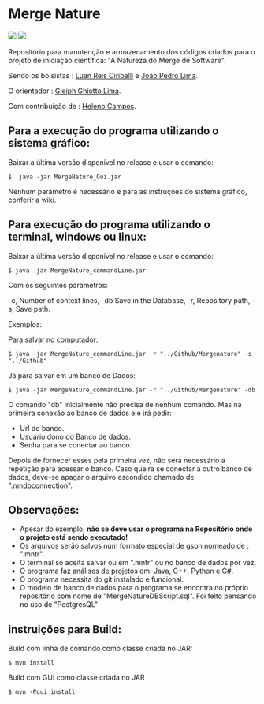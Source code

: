 # Merge Nature
![](https://img.shields.io/badge/Language-Java-green)
![](https://img.shields.io/badge/Platforms-Linux%20%7C%20Windows-lightgrey)
 
 
Repositório para manutenção e armazenamento dos códigos criados para o projeto de iniciação científica: "A Natureza do Merge de Software".  
 
Sendo os bolsistas : [Luan Reis Ciribelli](https://github.com/LuanCiribelli) e [João Pedro Lima](https://github.com/joaop-c-lima). 
 
O orientador : [Gleiph Ghiotto Lima](https://github.com/gleiph).
 
Com contribuição de : [Heleno Campos](https://github.com/helenocampos).
 
 
## Para a execução do programa utilizando o sistema gráfico: 
 
 Baixar a última versão disponível no release e usar o comando: 
```
$  java -jar MergeNature_Gui.jar
```
Nenhum parâmetro é necessário e para as instruções do sistema gráfico, conferir a wiki.
 
## Para execução do programa utilizando o terminal, windows ou linux:
 
Baixar a última versão disponível no release e usar o comando: 
```
$ java -jar MergeNature_commandLine.jar
```
Com os seguintes parâmetros: 
 
 -c,  Number of context lines,
 -db  Save in the Database,
 -r,  Repository path,
 -s,  Save path.
 
 Exemplos:
 
 Para salvar no computador:
 ```
$ java -jar MergeNature_commandLine.jar -r "../Github/Mergenature" -s "../Github"
```
Já para salvar em um banco de Dados:
 
 ```
$ java -jar MergeNature_commandLine.jar -r "../Github/Mergenature" -db
```
O comando "db" inicialmente não precisa de nenhum comando. Mas na primeira conexão ao banco de dados ele irá pedir:
 
- Url do banco.
- Usuário dono do Banco de dados.
- Senha para se conectar ao banco.
 
Depois de fornecer esses pela primeira vez, não será necessário a repetição para acessar o banco. Caso queira se conectar a outro banco de dados, deve-se apagar o arquivo escondido chamado de ".mndbconnection".
 
## Observações: 
 
<ul>
  <li>Apesar do exemplo, <b>não se deve usar o programa na Repositório onde o projeto está sendo executado!</b></li>
  <li>Os arquivos serão salvos num formato especial de gson nomeado de : ".mntr".</li>
  <li>O terminal só aceita salvar ou em ".mntr" ou no banco de dados por vez.</li>
  <li>O programa faz análises de projetos em: Java, C++, Python e C#.</li>
  <li>O programa necessita do git instalado e funcional.</li>
  <li>O modelo de banco de dados para o programa se encontra no próprio repositório com nome de "MergeNatureDBScript.sql". Foi feito pensando no uso de "PostgresQL" </li>
</ul>
 
 ## instruições para Build:
 
 Build com linha de comando como classe criada no JAR:
 ```
$ mvn install
```
 Build com GUI como classe criada no JAR
  ```
$ mvn -Pgui install 
```


 
